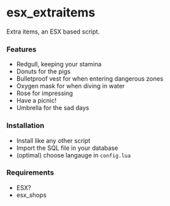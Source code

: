 # esx_extraitems
Extra items, an ESX based script.

### Features
- Redgull, keeping your stamina
- Donuts for the pigs
- Bulletproof vest for when entering dangerous zones
- Oxygen mask for when diving in water
- Rose for impressing
- Have a picnic!
- Umbrella for the sad days

### Installation
- Install like any other script
- Import the SQL file in your database
- (optimal) choose langauge in `config.lua`

### Requirements
- ESX?
- esx_shops
